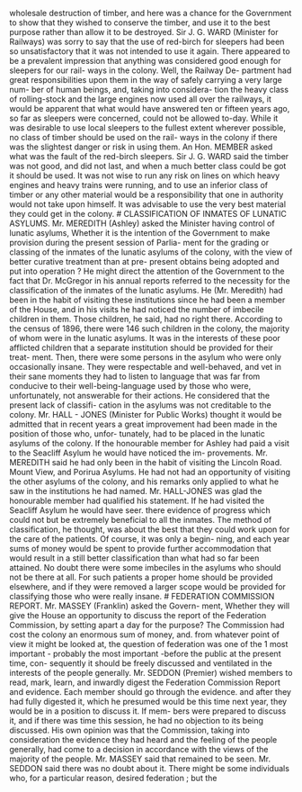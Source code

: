 wholesale destruction of timber, and here was a chance for the Government to show that they wished to conserve the timber, and use it to the best purpose rather than allow it to be destroyed. Sir J. G. WARD (Minister for Railways) was sorry to say that the use of red-birch for sleepers had been so unsatisfactory that it was not intended to use it again. There appeared to be a prevalent impression that anything was considered good enough for sleepers for our rail- ways in the colony. Well, the Railway De- partment had great responsibilities upon them in the way of safely carrying a very large num- ber of human beings, and, taking into considera- tion the heavy class of rolling-stock and the large engines now used all over the railways, it would be apparent that what would have answered ten or fifteen years ago, so far as sleepers were concerned, could not be allowed to-day. While it was desirable to use local sleepers to the fullest extent wherever possible, no class of timber should be used on the rail- ways in the colony if there was the slightest danger or risk in using them. An Hon. MEMBER asked what was the fault of the red-birch sleepers. Sir J. G. WARD said the timber was not good, and did not last, and when a much better class could be got it should be used. It was not wise to run any risk on lines on which heavy engines and heavy trains were running, and to use an inferior class of timber or any other material would be a responsibility that one in authority would not take upon himself. It was advisable to use the very best material they could get in the colony. # CLASSIFICATION OF INMATES OF LUNATIC ASYLUMS. Mr. MEREDITH (Ashley) asked the Minister having control of lunatic asylums, Whether it is the intention of the Government to make provision during the present session of Parlia- ment for the grading or classing of the inmates of the lunatic asylums of the colony, with the view of better curative treatment than at pre- present obtains being adopted and put into operation ? He might direct the attention of the Government to the fact that Dr. McGregor in his annual reports referred to the necessity for the classification of the inmates of the lunatic asylums. He (Mr. Meredith) had been in the habit of visiting these institutions since he had been a member of the House, and in his visits he had noticed the number of imbecile children in them. Those children, he said, had no right there. According to the census of 1896, there were 146 such children in the colony, the majority of whom were in the lunatic asylums. It was in the interests of these poor afflicted children that a separate institution should be provided for their treat- ment. Then, there were some persons in the asylum who were only occasionally insane. They were respectable and well-behaved, and vet in their sane moments they had to listen to language that was far from conducive to their well-being-language used by those who were, unfortunately, not answerable for their actions. He considered that the present lack of classifi- cation in the asylums was not creditable to the colony. Mr. HALL - JONES (Minister for Public Works) thought it would be admitted that in recent years a great improvement had been made in the position of those who, unfor- tunately, had to be placed in the lunatic asylums of the colony. If the honourable member for Ashley had paid a visit to the Seacliff Asylum he would have noticed the im- provements. Mr. MEREDITH said he had only been in the habit of visiting the Lincoln Road. Mount View, and Porirua Asylums. He had not had an opportunity of visiting the other asylums of the colony, and his remarks only applied to what he saw in the institutions he had named. Mr. HALL-JONES was glad the honourable member had qualified his statement. If he had visited the Seacliff Asylum he would have seer. there evidence of progress which could not but be extremely beneficial to all the inmates. The method of classification, he thought, was about the best that they could work upon for the care of the patients. Of course, it was only a begin- ning, and each year sums of money would be spent to provide further accommodation that would result in a still better classification than what had so far been attained. No doubt there were some imbeciles in the asylums who should not be there at all. For such patients a proper home should be provided elsewhere, and if they were removed a larger scope would be provided for classifying those who were really insane. # FEDERATION COMMISSION REPORT. Mr. MASSEY (Franklin) asked the Govern- ment, Whether they will give the House an opportunity to discuss the report of the Federation Commission, by setting apart a day for the purpose? The Commission had cost the colony an enormous sum of money, and. from whatever point of view it might be looked at, the question of federation was one of the 1 most important - probably the most important -before the public at the present time, con- sequently it should be freely discussed and ventilated in the interests of the people generally. Mr. SEDDON (Premier) wished members to read, mark, learn, and inwardly digest the Federation Commission Report and evidence. Each member should go through the evidence. and after they had fully digested it, which he presumed would be this time next year, they would be in a position to discuss it. If mem- bers were prepared to discuss it, and if there was time this session, he had no objection to its being discussed. His own opinion was that the Commission, taking into consideration the evidence they had heard and the feeling of the people generally, had come to a decision in accordance with the views of the majority of the people. Mr. MASSEY said that remained to be seen. Mr. SEDDON said there was no doubt about it. There might be some individuals who, for a particular reason, desired federation ; but the 